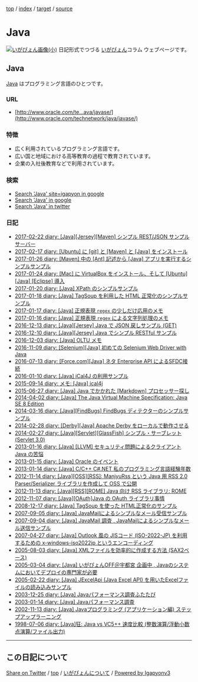 [top](../index.html) / [index](index.html) / [target](https://igapyon.github.io/diary/keyword/java.html) / [source](https://github.com/igapyon/diary/blob/master/keyword/java.src.md) 

Java
=====================================================================================================
[![いがぴょん画像(小)](https://igapyon.github.io/diary/images/iga200306s.jpg "いがぴょん")](https://igapyon.github.io/diary/memo/memoigapyon.html) 日記形式でつづる [いがぴょん](https://igapyon.github.io/diary/memo/memoigapyon.html)コラム ウェブページです。

## Java

[Java](java.html) はプログラミング言語のひとつです。

### URL

* [http://www.oracle.com/te...ava/javase/](http://www.oracle.com/technetwork/java/javase/)

### 特徴

* 広く利用されているプログラミング言語です。
* 広い国と地域における高等教育の過程で教育されています。
* 企業の入社後教育などで利用されています。

### 検索

* [Search 'Java' site=igapyon in google](https://www.google.co.jp/#pws=0&q=site:https%3A%2F%2Figapyon.github.io%2Fdiary%2F+Java)
* [Search 'Java' in google](https://www.google.co.jp/#pws=0&q=Java)
* [Search 'Java' in twitter](https://twitter.com/search?q=%23Java)

### 日記

* [2017-02-22 diary: [Java][Jersey][Maven] シンプル REST/JSON サンプルサーバー](../2017/ig170222.html)
* [2017-02-17 diary: [Ubuntu] に [git] と [Maven] と [Java] をインストール](../2017/ig170217.html)
* [2017-01-26 diary: [Maven] 中の [Ant] 記述から [Java] アプリを実行するシンプルサンプル](../2017/ig170126.html)
* [2017-01-24 diary: [Mac] に VirtualBox をインストール、そして [Ubuntu] [Java] [Eclipse] 導入](../2017/ig170124.html)
* [2017-01-20 diary: [Java] XPath のシンプルサンプル](../2017/ig170120.html)
* [2017-01-18 diary: [Java] TagSoup を利用した HTML 正常化のシンプルサンプル](../2017/ig170118.html)
* [2017-01-17 diary: [Java] 正規表現 `regex` の少しだけ応用のメモ](../2017/ig170117.html)
* [2017-01-16 diary: [Java] 正規表現 `regex` による文字列処理のメモ](../2017/ig170116.html)
* [2016-12-13 diary: [Java][Jersey] Java で  JSON 戻しサンプル (GET)](../2016/ig161213.html)
* [2016-12-10 diary: [Java][Jersey] Java でシンプル RESTful サンプル](../2016/ig161210.html)
* [2016-12-03 diary: [Java] OLTU メモ](../2016/ig161203.html)
* [2016-11-09 diary: [Selenium][Java] 初めての Selenium Web Driver with Java](../2016/ig161109.html)
* [2016-07-13 diary: [Force.com][Java] ネタ Enterprise API によるSFDC接続](../2016/ig160713.html)
* [2016-01-10 diary: [Java] iCal4J の利用サンプル](../2016/ig160110.html)
* [2015-09-14 diary: メモ: [Java] ical4j](../2015/ig150914.html)
* [2015-06-27 diary: [Java] Java でかかれた [Markdown] プロセッサー探し](../2015/ig150627.html)
* [2014-04-02 diary: [Java] The Java Virtual Machine Specification: Java SE 8 Edition](../2014/ig140402.html)
* [2014-03-16 diary: [Java][FindBugs] FindBugs ディテクターのシンプルサンプル](../2014/ig140316.html)
* [2014-02-28 diary: [Derby][Java] Apache Derby をローカルで動作させる](../2014/ig140228.html)
* [2014-02-27 diary: [Java][Servlet][GlassFish] シンプル・サーブレット (Servlet 3.0)](../2014/ig140227.html)
* [2013-01-16 diary: [Java] [LLVM] セキュリティ問題によるクライアント Java の苦悩](../2013/ig130116.html)
* [2013-01-15 diary: [Java] Oracle のイベント](../2013/ig130115.html)
* [2013-01-14 diary: [Java] C/C++ C#.NET 私のプログラミング言語経験年数](../2013/ig130114.html)
* [2012-11-14 diary: [Java][OSS][RSS]: ManjyuRss という Java 用 RSS 2.0 Parser/Serializer ライブラリを作成して OSS で公開](../2012/ig121114.html)
* [2012-11-13 diary: [Java][RSS][ROME] Java 向け RSS ライブラリ: ROME](../2012/ig121113.html)
* [2012-11-07 diary: [Java][OAuth]Java の OAuth ライブラリ事情](../2012/ig121107.html)
* [2008-12-17 diary: [Java] TagSoup を使った HTML正常化のサンプル](../2008/ig081217.html)
* [2007-09-05 diary: [Java] JavaMailによるシンプルなメール受信サンプル](../2007/ig070905.html)
* [2007-09-04 diary: [Java] JavaMail 調査 , JavaMailによるシンプルなメール送信サンプル](../2007/ig070904.html)
* [2007-04-27 diary: [Java] Outlook 風の JISコード (ISO-2022-JP) を利用するための x-windows-iso2022jp というエンコーディング](../2007/ig070427.html)
* [2005-08-03 diary: [Java] XMLファイルを効率的に作成する方法 (SAX2ベース)](../2005/ig050803.html)
* [2005-03-04 diary: [Java] いがぴょんOFF＠宇都宮 企画中 , Javaのシステムにおいてデプロイの専門家が必要](../2005/ig050304.html)
* [2005-02-22 diary: [Java] JExcelApi (Java Excel API) を用いたExcelファイルの読み込みサンプル](../2005/ig050222.html)
* [2003-12-25 diary: [Java] Javaパフォーマンス調査ふたたび](../2003/ig031225.html)
* [2003-01-14 diary: [Java] Javaパフォーマンス調査](../2003/ig030114.html)
* [2002-11-13 diary: [Java] Javaプログラミング (アプリケーション編) ステップアップラーニング](../2002/ig021113.html)
* [1998-07-06 diary: [Java]狂: Java vs VC5++ 速度比較 (整数演算/浮動小数点演算/ファイル出力)](../1998/ig980706.html)



----------------------------------------------------------------------------------------------------

## この日記について

[Share on Twitter](https://twitter.com/intent/tweet?hashtags=igapyon%2Cdiary%2C%E3%81%84%E3%81%8C%E3%81%B4%E3%82%87%E3%82%93%2CJava&text=Java&url=https%3A%2F%2Figapyon.github.io%2Fdiary%2Fkeyword%2Fjava.html) / [top](../index.html) / [いがぴょんについて](https://igapyon.github.io/diary/memo/memoigapyon.html) / [Powered by Igapyonv3](https://github.com/igapyon/igapyonv3)
